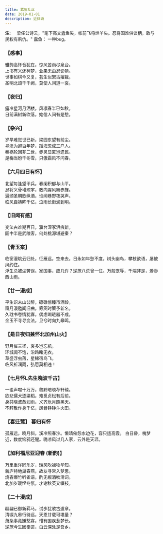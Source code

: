 ```yaml
---
title: 蠧鱼乱丝
date: 2019-01-01
description: 近体诗
---
```

**注:**  &nbsp; &nbsp; 梁任公诗云，"笔下高文蠹鱼矢，帐前飞将烂羊头。忍将国难供谈柄，敢与民权有夙仇。" 蠧鱼： 一种bug。

### 【感事】  
雅韵高怀音犹在，惊风苦雨尽泉台。  
上书有义还柯梦，业果无由忍谤猜。  
世事如棋今又复，芸生似絮古摧裁。  
圣明北颂千千阙，莫使人间道一哀。  
  
### 【夜归】  
露冷星河月洒楼，风凛春半已如秋。  
日前满树新吹落，始信人间有是愁。  
  
### 【杂兴】  
岁早难觉世已新，梁园东望有前尘。  
寻津为避百年梦，蹈海忽成三户人。  
秦祸轮回非二世，赤灵显匿岂遗民。  
是梅当盼千冬雪，只傲霜风不问春。  
  
### 【六月四日有怀】  
北望每逢望甲兵，春阑积郁与山平。  
忍将义骨堆琼宇，敢向腥风舞赤旌。   
遍颂圣朝歌纵酒，谁闻巷野夜哭声。  
临风自祷眸千亿，泣雨长街滴到明。  
  
### 【旧闻有感】  
变法古难期百日，瀛台深冢泪痕新。  
圄中半是武陵客，何处桃源堪避秦？  
  
### 【青玉案】  
临窗漫眺云归处，征雁远，空来去。日永如年愁不度。树头幽鸟，攀枝欲语，屡被风约住。  
浮生总被尘劳误。家国事，应几许？逆旅八荒曾一住。万般宠辱，千端非是，渺渺西山雨。  
  
### 【廿一漫成】  
平生识未山公醉，碌碌惊臻市酒龄。  
窗月漫邀闻旧曲，筹筴时策予新名。  
久耽书卷情犹寡，偶虑瑚琏器不成。  
金玉不寻寻变法，旦兮时向九皋鸣。  
  
### 【是日夜归兼怀北加州山火】  
野月催三径，哀多岂忘机。  
环城闻不饱，沿路睹无衣。  
草盛浮虫落，星稀宿鸟飞。  
临风祈润雨，弘愿莫相违！  
  
### 【七月怀L先生晓波千古】  
一语声噤十万万，黎黔暗晓荐轩辕。  
欲悲儒犬逐粱稻，难觅贞松有后前。  
身共晓波蒸润雨，义齐危月照黑天。  
不辞散作身千亿，凤骨铮铮斗火田。  
  
### 【喜迁莺】 暮归有怀   
孤雁远，晓月斜，溪冷照春沙。懒晴催怨水边花，容只适高霞。   白日昏，槐梦近，数度恼鸦还醒。晚凉风过几人家，云外是天涯。  
  
### 【加利福尼亚迎春 (新韵)】  
万里重洋同乐岁，瑞风吹禄物华知。  
新庐特地巢春燕，故友寻常入梦思。  
烧吝爆竹听雀语，酌无椒酒啖清词。  
北加岁暖悭冬氛，才谢秋英又缀枝。  
  
  
### 【二十漫成】  
翩翩已御新羁马，试步犹歌古道章。  
清唳九皋行待远，天恩廿载可堪量？  
萧条事竟嫌愁寡，惟有国疾惹梦长。  
逆旅今生因奉遣，白云深处是吾乡。  
